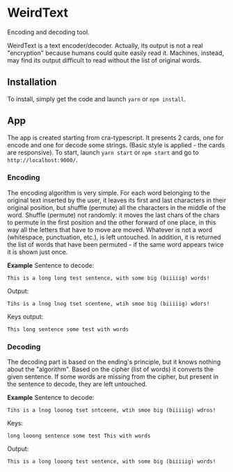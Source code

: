 # WeirdText

Encoding and decoding tool.

WeirdText is a text encoder/decoder.
Actually, its output is not a real "encryption" because humans could quite easily read it. Machines, instead, may find its output difficult to read without the list of original words.

## Installation

To install, simply get the code and launch `yarn` or `npm install`.

## App

The app is created starting from cra-typescript. It presents 2 cards, one for encode and one for decode some strings. (Basic style is applied - the cards are responsive). To start, launch `yarn start` or `npm start` and go to `http://localhost:9000/`.

### Encoding

The encoding algorithm is very simple. For each word belonging to the original text inserted by the user, it leaves its first and last characters in their original position, but shuffle (permute) all the characters in the middle of the word.
Shuffle (permute) not randomly: it moves the last chars of the chars to permute in the first position and the other forward of one place, in this way all the letters that have to move are moved. Whatever is not a word (whitespace, punctuation, etc.), is left untouched.
In addition, it is returned the list of words that have been permuted - if the same word appears twice it is shown just once.

**Example**
Sentence to decode: 
```
This is a long long test sentence, with some big (biiiiig) words!
```
Output:
```
Tihs is a lnog lnog tset scentene, wtih smoe big (biiiiig) wdors!
```
Keys output:
```
This long sentence some test with words
```

### Decoding

The decoding part is based on the ending's principle, but it knows nothing about the "algorithm". Based on the cipher (list of words) it converts the given sentence. If some words are missing from the cipher, but present in the sentence to decode, they are left untouched.

**Example**
Sentence to decode: 
```
Tihs is a lnog loonog tset sntceene, wtih smoe big (biiiiig) wdros!
```
Keys:
```
long looong sentence some test This with words
```
Output:
```
This is a long looong test sentence, with some big (biiiiig) words!
```